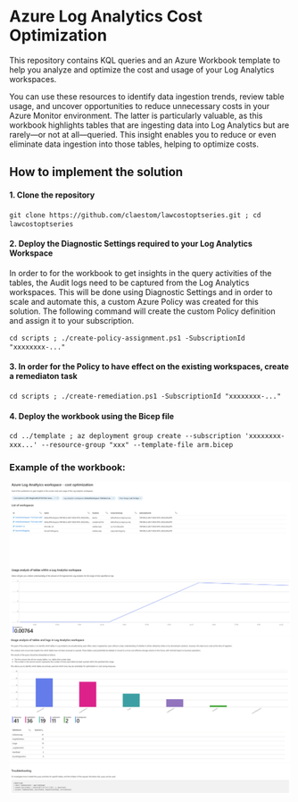 # Azure Log Analytics Cost Optimization

This repository contains KQL queries and an Azure Workbook template to help you analyze and optimize the cost and usage of your Log Analytics workspaces.  

You can use these resources to identify data ingestion trends, review table usage, and uncover opportunities to reduce unnecessary costs in your Azure Monitor environment. The latter is particularly valuable, as this workbook highlights tables that are ingesting data into Log Analytics but are rarely—or not at all—queried. This insight enables you to reduce or even eliminate data ingestion into those tables, helping to optimize costs.

## How to implement the solution

#### 1. Clone the repository
``` 
git clone https://github.com/claestom/lawcostoptseries.git ; cd lawcostoptseries
```
#### 2. Deploy the Diagnostic Settings required to your Log Analytics Workspace

In order to for the workbook to get insights in the query activities of the tables, the Audit logs need to be captured from the Log Analytics workspaces. This will be done using Diagnostic Settings and in order to scale and automate this, a custom Azure Policy was created for this solution. The following command will create the custom Policy definition and assign it to your subscription.

```
cd scripts ; ./create-policy-assignment.ps1 -SubscriptionId "xxxxxxxx-..."
```
#### 3. In order for the Policy to have effect on the existing workspaces, create a remediaton task
```
cd scripts ; ./create-remediation.ps1 -SubscriptionId "xxxxxxxx-..."
```
#### 4. Deploy the workbook using the Bicep file
```
cd ../template ; az deployment group create --subscription 'xxxxxxxx-xxx...' --resource-group "xxx" --template-file arm.bicep
```

### Example of the workbook:

![inv](./screenshots/inventory.png)
![usage](./screenshots/usage.png)
![troubleshooting](./screenshots/troubleshooting.png)
